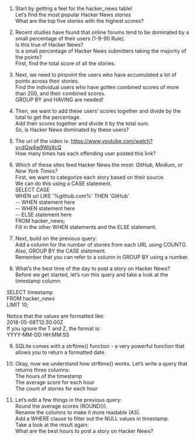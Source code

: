1. Start by getting a feel for the hacker_news table!  
Let’s find the most popular Hacker News stories  
What are the top five stories with the highest scores?  

2. Recent studies have found that online forums tend to be dominated by a small percentage of their users (1-9-90 Rule).  
Is this true of Hacker News?  
Is a small percentage of Hacker News submitters taking the majority of the points?  
First, find the total score of all the stories.  

3. Next, we need to pinpoint the users who have accumulated a lot of points across their stories.  
Find the individual users who have gotten combined scores of more than 200, and their combined scores.  
GROUP BY and HAVING are needed!  

4. Then, we want to add these users’ scores together and divide by the total to get the percentage.  
Add their scores together and divide it by the total sum.  
So, is Hacker News dominated by these users?  

5.  The url of the video is: https://www.youtube.com/watch?v=dQw4w9WgXcQ  
How many times has each offending user posted this link?  

6. Which of these sites feed Hacker News the most: _GitHub, Medium, or New York Times?_  
First, we want to categorize each story based on their source.  
We can do this using a CASE statement.  
SELECT CASE  
   WHEN url LIKE '%github.com%' THEN 'GitHub'  
   -- WHEN statement here  
   -- WHEN statement here  
   -- ELSE statement here   
FROM hacker_news;  
Fill in the other WHEN statements and the ELSE statement.  

7. Next, build on the previous query:  
Add a column for the number of stories from each URL using COUNT().  
Also, GROUP BY the CASE statement.  
Remember that you can refer to a column in GROUP BY using a number.  

8. What’s the best time of the day to post a story on Hacker News?  
Before we get started, let’s run this query and take a look at the timestamp column:  

SELECT timestamp  
FROM hacker_news  
LIMIT 10;  

Notice that the values are formatted like:  
2018-05-08T12:30:00Z  
If you ignore the T and Z, the format is:  
YYYY-MM-DD HH:MM:SS  

9. SQLite comes with a strftime() function - a very powerful function that allows you to return a formatted date.  

10. Okay, now we understand how strftime() works. Let’s write a query that returns three columns:  
The hours of the timestamp  
The average score for each hour  
The count of stories for each hour  

11. Let’s edit a few things in the previous query:  
Round the average scores (ROUND()).  
Rename the columns to make it more readable (AS).  
Add a WHERE clause to filter out the NULL values in timestamp.  
Take a look at the result again:  
What are the best hours to post a story on Hacker News?  
